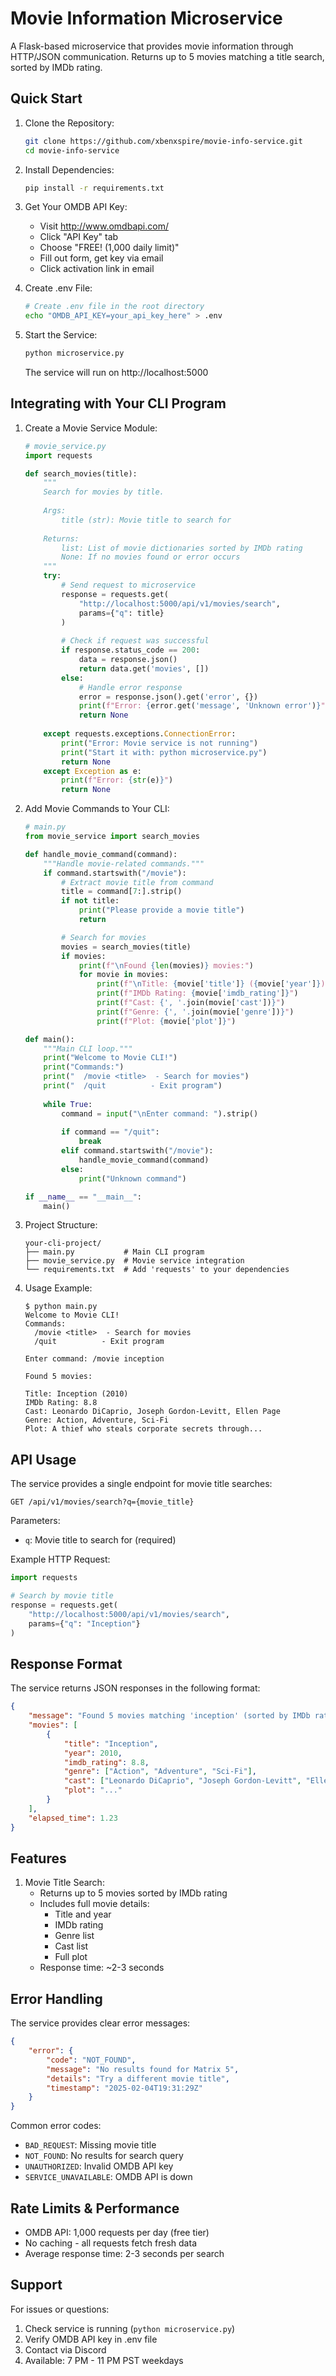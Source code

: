 # Movie Information Microservice

A Flask-based microservice that provides movie information through HTTP/JSON communication. Returns up to 5 movies matching a title search, sorted by IMDb rating.

## Quick Start

1. Clone the Repository:
   ```bash
   git clone https://github.com/xbenxspire/movie-info-service.git
   cd movie-info-service
   ```

2. Install Dependencies:
   ```bash
   pip install -r requirements.txt
   ```

3. Get Your OMDB API Key:
   - Visit http://www.omdbapi.com/
   - Click "API Key" tab
   - Choose "FREE! (1,000 daily limit)"
   - Fill out form, get key via email
   - Click activation link in email

4. Create .env File:
   ```bash
   # Create .env file in the root directory
   echo "OMDB_API_KEY=your_api_key_here" > .env
   ```

5. Start the Service:
   ```bash
   python microservice.py
   ```
   The service will run on http://localhost:5000

## Integrating with Your CLI Program

1. Create a Movie Service Module:
   ```python
   # movie_service.py
   import requests

   def search_movies(title):
       """
       Search for movies by title.
       
       Args:
           title (str): Movie title to search for
           
       Returns:
           list: List of movie dictionaries sorted by IMDb rating
           None: If no movies found or error occurs
       """
       try:
           # Send request to microservice
           response = requests.get(
               "http://localhost:5000/api/v1/movies/search",
               params={"q": title}
           )
           
           # Check if request was successful
           if response.status_code == 200:
               data = response.json()
               return data.get('movies', [])
           else:
               # Handle error response
               error = response.json().get('error', {})
               print(f"Error: {error.get('message', 'Unknown error')}")
               return None
               
       except requests.exceptions.ConnectionError:
           print("Error: Movie service is not running")
           print("Start it with: python microservice.py")
           return None
       except Exception as e:
           print(f"Error: {str(e)}")
           return None
   ```

2. Add Movie Commands to Your CLI:
   ```python
   # main.py
   from movie_service import search_movies

   def handle_movie_command(command):
       """Handle movie-related commands."""
       if command.startswith("/movie"):
           # Extract movie title from command
           title = command[7:].strip()
           if not title:
               print("Please provide a movie title")
               return

           # Search for movies
           movies = search_movies(title)
           if movies:
               print(f"\nFound {len(movies)} movies:")
               for movie in movies:
                   print(f"\nTitle: {movie['title']} ({movie['year']})")
                   print(f"IMDb Rating: {movie['imdb_rating']}")
                   print(f"Cast: {', '.join(movie['cast'])}")
                   print(f"Genre: {', '.join(movie['genre'])}")
                   print(f"Plot: {movie['plot']}")

   def main():
       """Main CLI loop."""
       print("Welcome to Movie CLI!")
       print("Commands:")
       print("  /movie <title>  - Search for movies")
       print("  /quit          - Exit program")
       
       while True:
           command = input("\nEnter command: ").strip()
           
           if command == "/quit":
               break
           elif command.startswith("/movie"):
               handle_movie_command(command)
           else:
               print("Unknown command")

   if __name__ == "__main__":
       main()
   ```

3. Project Structure:
   ```
   your-cli-project/
   ├── main.py           # Main CLI program
   ├── movie_service.py  # Movie service integration
   └── requirements.txt  # Add 'requests' to your dependencies
   ```

4. Usage Example:
   ```
   $ python main.py
   Welcome to Movie CLI!
   Commands:
     /movie <title>  - Search for movies
     /quit          - Exit program

   Enter command: /movie inception
   
   Found 5 movies:

   Title: Inception (2010)
   IMDb Rating: 8.8
   Cast: Leonardo DiCaprio, Joseph Gordon-Levitt, Ellen Page
   Genre: Action, Adventure, Sci-Fi
   Plot: A thief who steals corporate secrets through...
   ```

## API Usage

The service provides a single endpoint for movie title searches:

```
GET /api/v1/movies/search?q={movie_title}
```

Parameters:
- `q`: Movie title to search for (required)

Example HTTP Request:
```python
import requests

# Search by movie title
response = requests.get(
    "http://localhost:5000/api/v1/movies/search",
    params={"q": "Inception"}
)
```

## Response Format

The service returns JSON responses in the following format:

```json
{
    "message": "Found 5 movies matching 'inception' (sorted by IMDb rating):",
    "movies": [
        {
            "title": "Inception",
            "year": 2010,
            "imdb_rating": 8.8,
            "genre": ["Action", "Adventure", "Sci-Fi"],
            "cast": ["Leonardo DiCaprio", "Joseph Gordon-Levitt", "Ellen Page"],
            "plot": "..."
        }
    ],
    "elapsed_time": 1.23
}
```

## Features

1. Movie Title Search:
   - Returns up to 5 movies sorted by IMDb rating
   - Includes full movie details:
     * Title and year
     * IMDb rating
     * Genre list
     * Cast list
     * Full plot
   - Response time: ~2-3 seconds

## Error Handling

The service provides clear error messages:

```json
{
    "error": {
        "code": "NOT_FOUND",
        "message": "No results found for Matrix 5",
        "details": "Try a different movie title",
        "timestamp": "2025-02-04T19:31:29Z"
    }
}
```

Common error codes:
- `BAD_REQUEST`: Missing movie title
- `NOT_FOUND`: No results for search query
- `UNAUTHORIZED`: Invalid OMDB API key
- `SERVICE_UNAVAILABLE`: OMDB API is down

## Rate Limits & Performance

- OMDB API: 1,000 requests per day (free tier)
- No caching - all requests fetch fresh data
- Average response time: 2-3 seconds per search

## Support

For issues or questions:
1. Check service is running (`python microservice.py`)
2. Verify OMDB API key in .env file
3. Contact via Discord
4. Available: 7 PM - 11 PM PST weekdays
